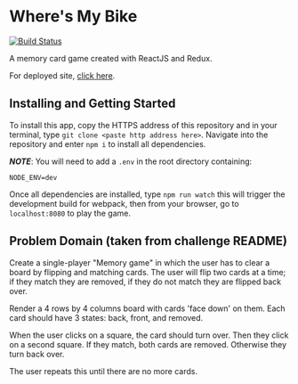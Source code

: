# Where's My Bike

[![Build Status](https://travis-ci.org/sayanything830/wheres-my-bike.svg?branch=master)](https://travis-ci.org/sayanything830/wheres-my-bike)

A memory card game created with ReactJS and Redux.

For deployed site, [click here](https://wheres-my-bike.herokuapp.com/).


## Installing and Getting Started

To install this app, copy the HTTPS address of this repository and in your terminal, type `git clone <paste http address here>`. Navigate into the repository and enter `npm i` to install all dependencies.

__*NOTE*__: You will need to add a `.env` in the root directory containing:
```
NODE_ENV=dev
```

Once all dependencies are installed, type `npm run watch` this will trigger the development build for webpack, then from your browser, go to `localhost:8080` to play the game.

## Problem Domain (taken from challenge README)

Create a single-player "Memory game" in which the user has to clear a board by flipping and matching cards. The user will flip two cards at a time; if they match they are removed, if they do not match they are flipped back over.

Render a 4 rows by 4 columns board with cards 'face down' on them. Each card should have 3 states: back, front, and removed.

When the user clicks on a square, the card should turn over. Then they click on a second square. If they match, both cards are removed. Otherwise they turn back over.

The user repeats this until there are no more cards.
